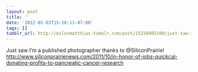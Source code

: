 ```yaml
---
layout: post
title: ''
date: '2012-01-03T15:16:11-07:00'
tags: []
tumblr_url: http://milesmatthias.tumblr.com/post/15258905100/just-saw-im-a-published-photographer-thanks-to
---
```

Just saw I’m a published photographer thanks to @SiliconPrairie! http://www.siliconprairienews.com/2011/10/in-honor-of-jobs-quickcal-donating-profits-to-pancreatic-cancer-research
